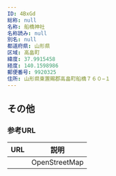 ```yaml
---
ID: 4BxGd
総称: null
名称: 船橋神社
名称読み: null
別名: null
都道府県: 山形県
区域: 高畠町
緯度: 37.9915458
経度: 140.1598986
郵便番号: 9920325
住所: 山形県東置賜郡高畠町船橋７６０−１
---
```


## その他

### 参考URL

| URL | 説明          |
| --- | ------------- |
|     | OpenStreetMap |
